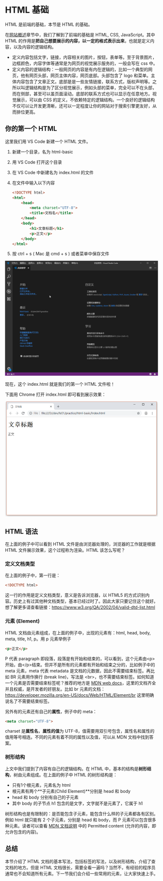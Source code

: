 # HTML 基础

HTML 是前端的基础，本节是 HTML 的基础。

在[网站概述](../general-concepts/article.md)章节中，我们了解到了前端的基础是 HTML, CSS, JavaScript。其中 HTML 的作用是**把自己想要展示的内容，以一定的格式表示出来**，也就是定义内容，以及内容的逻辑结构。

- 定义内容包括文字，链接，内容相关的图片，按钮，表单等。至于背景图片，边框颜色，内容字体等通常是为网页的视觉展示服务的，一般会写在 css 中。
- 定义内容的逻辑结构：一般网页的内容是有内在逻辑的，比如一个典型的网页，他有网页头部，网页主体内容，网页底部。头部包含了 logo 和菜单。主体内容包含了文章正文。底部是是一些友情链接，联系方式，版权声明等。之所以叫逻辑结构是为了区分视觉展示，例如头部的菜单，完全可以不在头部，而在侧部，甚至可以虽页面滚动。底部的联系方式也可以显示在任意地方。视觉展示，可以由 CSS 的定义，不依赖特定的逻辑结构。一个良好的逻辑结构不仅可以让开发更清晰，还可以一定程度让你的网站对于搜索引擎更友好，从而排位更高。

## 你的第一个 HTML

这里我们用 VS Code 新建一个 HTML 文件。

1. 新建一个目录，名为 html-basic

2. 用 VS Code 打开这个目录

3. 在 VS Code 中新建名为 index.html 的文件

4. 在文件中输入以下内容

   ```html
   <!DOCTYPE html>
   <html>
       <head>
           <meta charset="UTF-8">
           <title>文档名</title>
       </head>
       <body>
           <h1>文章标题</h1>
           <p>正文</p>
       </body>
   </html>
   ```

5. 按 ctrl + s ( Mac 是 cmd + s ) 或者菜单中保存文件

![新建 html](./open.gif)

现在，这个 index.html 就是我们的第一个 HTML 文件啦！

下面用 Chrome 打开 index.html 即可看到展示效果：

![preview](./preview.png)

## HTML 语法

在上面的例子中可以看到 HTML 文件是由浏览器处理的，浏览器的工作就是根据 HTML 文件展示效果，这个过程称为渲染。HTML 该怎么写呢？

### 定义文档类型

在上面的例子中，第一行是：

```html
<!DOCTYPE html>
```

这一行的作用是定义文档类型，意义是告诉浏览器，以 HTML5 的方式识别内容。历史上有过其他种文档类型，基本已经过时了。因此大家只要记住这个就好。想了解更多请查看链接：https://www.w3.org/QA/2002/04/valid-dtd-list.html

### 元素 (Element)

HTML 文档由元素组成，在上面的例子中，出现的元素有：html, head, body, meta, title, h1, p。用 p 元素举例子

```html
<p>正文</p>
```

P 代表 paragraph 即段落，段落是有开始和结束的，可以看到，这个元素由&lt;p&gt;开始，由&lt;/p&gt;结束。但并不是所有的元素都有开始和结束之分的，比如例子中的 meta 元素，meta 代表 metadata 是文档的元数据，因此不需要结束标签。再比如 BR 元素用作换行 (break line)，写法是 &lt;br&gt;，也不需要结束标签。如何知道一个元素是否需要结束标签呢？推荐的地方是 [MDN web docs](https://developer.mozilla.org/en-US/)，这里的文档齐全并且权威，是开发者的好朋友。比如 br 元素的文档：https://developer.mozilla.org/en-US/docs/Web/HTML/Element/br 这里明确说名了不需要结束标签。

另外有的元素还有自己的**属性**，例子中的 meta：

```html
<meta charset="UTF-8">
```

charset 是**属性名**，**属性的值**为 UTF-8，值需要用双引号包含，属性名和属性的值用等号相连。不同的元素有着不同的属性以及值，可以从 MDN 文档中找到答案。

### 树形结构

上文中我们提到了内容有自己的逻辑结构。在 HTML 中，基本的结构是**树形结构**，树由元素组成。在上面的例子中 HTML 的树形结构是：

- 只有1个根元素，元素名为 html
- 根元素有两个**子元素(Child Element)**分别是 head 和 body
- head 和 body 分别有自己的子元素
- 其中 body 的子节点  h1 包含的是文字，文字就不是元素了，它属于 h1

树形结构也是有限制的：是否能包含子元素，能包含什么样的子元素都各有区别。例如 html 就只能有 2 个子元素，分别是 head 和 body，而 P 元素可以包含很多种元素。读者可以查看 [MDN 文档说明](https://developer.mozilla.org/en-US/docs/Web/HTML/Element/html) 中的 Permitted content (允许的内容，即允许包含的内容)。

## 总结

本节介绍了 HTML 文档的基本写法，包括标签的写法，以及树形结构，介绍了查文档的地方。但是 HTML 文档很长，需要全看一遍吗？当然不，有经验的程序员通常也不会知道所有元素。下一节我们会介绍一些常用的元素，让大家快速上手。